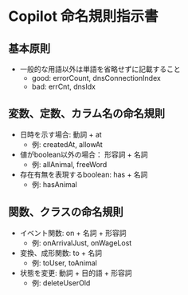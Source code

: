 # Copilot 命名規則指示書

## 基本原則
- 一般的な用語以外は単語を省略せずに記載すること
  - good: errorCount, dnsConnectionIndex
  - bad: errCnt, dnsIdx

## 変数、定数、カラム名の命名規則
- 日時を示す場合: 動詞 + at
  - 例: createdAt, allowAt
- 値がboolean以外の場合： 形容詞 + 名詞
  - 例: allAnimal, freeWord
- 存在有無を表現するboolean: has + 名詞
  - 例: hasAnimal

## 関数、クラスの命名規則
- イベント関数: on + 名詞 + 形容詞
  - 例: onArrivalJust, onWageLost
- 変換、成形関数: to + 名詞
  - 例: toUser, toAnimal
- 状態を変更: 動詞 + 目的語 + 形容詞
  - 例: deleteUserOld
